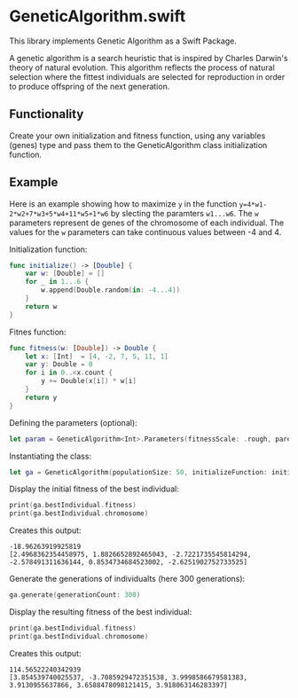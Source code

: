 # GeneticAlgorithm.swift

This library implements Genetic Algorithm as a Swift Package.

A genetic algorithm is a search heuristic that is inspired by Charles Darwin's theory of natural evolution. This algorithm reflects the process of natural selection where the fittest individuals are selected for reproduction in order to produce offspring of the next generation.

## Functionality

Create your own initialization and fitness function, using any variables (genes) type and pass them to the GeneticAlgorithm class initialization function.

## Example

Here is an example showing how to maximize `y` in the function `y=4*w1-2*w2+7*w3+5*w4+11*w5+1*w6` by slecting the paramters `w1...w6`.
The `w` parameters represent de genes of the chromosome of each individual.
The values for the `w` parameters can take continuous values between -4 and 4.

Initialization function:

```swift
func initialize() -> [Double] {
    var w: [Double] = []
    for _ in 1...6 {
        w.append(Double.random(in: -4...4))
    }
    return w
}
```

Fitnes function:

```swift
func fitness(w: [Double]) -> Double {
    let x: [Int]  = [4, -2, 7, 5, 11, 1]
    var y: Double = 0
    for i in 0..<x.count {
        y += Double(x[i]) * w[i]
    }
    return y
}
```
Defining the parameters (optional):

```swift
let param = GeneticAlgorithm<Int>.Parameters(fitnessScale: .rough, parentProportion: 0.25, crossoverPoint: 3, chromosomeMutationProbability: 0.3, geneMutationProbability: 0.3)
```

Instantiating the class:

```swift
let ga = GeneticAlgorithm(populationSize: 50, initializeFunction: initializeGrid, fitnessFunction: fitnessGrid, parameters: param)
```

Display the initial fitness of the best individual:

```swift
print(ga.bestIndividual.fitness)
print(ga.bestIndividual.chromosome)
```

Creates this output:

```
-18.96263919925819
[2.4968362354458975, 1.8826652892465043, -2.7221735545814294, -2.578491311636144, 0.8534734684523002, -2.6251902752733525]
```

Generate the generations of individualts (here 300 generations):

```swift
ga.generate(generationCount: 300)
```

Display the resulting fitness of the best individual:

```swift
print(ga.bestIndividual.fitness)
print(ga.bestIndividual.chromosome)
```

Creates this output:

```
114.56522240342939
[3.854539740025537, -3.7085929472351538, 3.9998586679581383, 3.9130955637866, 3.6588478098121415, 3.918063146283397]
```
